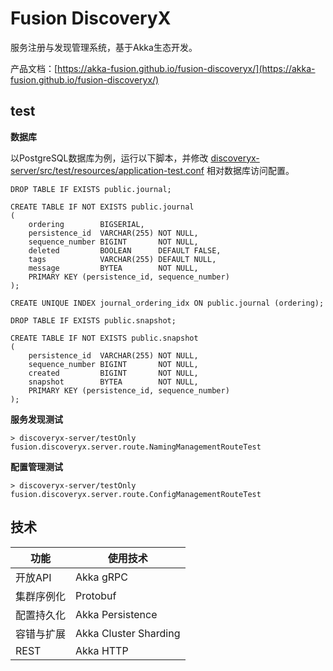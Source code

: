 # Fusion DiscoveryX

服务注册与发现管理系统，基于Akka生态开发。

产品文档：[https://akka-fusion.github.io/fusion-discoveryx/](https://akka-fusion.github.io/fusion-discoveryx/)

## test

**数据库**

以PostgreSQL数据库为例，运行以下脚本，并修改 [discoveryx-server/src/test/resources/application-test.conf](discoveryx-server/src/test/resources/application-test.conf) 相对数据库访问配置。

```postgresql
DROP TABLE IF EXISTS public.journal;

CREATE TABLE IF NOT EXISTS public.journal
(
    ordering        BIGSERIAL,
    persistence_id  VARCHAR(255) NOT NULL,
    sequence_number BIGINT       NOT NULL,
    deleted         BOOLEAN      DEFAULT FALSE,
    tags            VARCHAR(255) DEFAULT NULL,
    message         BYTEA        NOT NULL,
    PRIMARY KEY (persistence_id, sequence_number)
);

CREATE UNIQUE INDEX journal_ordering_idx ON public.journal (ordering);

DROP TABLE IF EXISTS public.snapshot;

CREATE TABLE IF NOT EXISTS public.snapshot
(
    persistence_id  VARCHAR(255) NOT NULL,
    sequence_number BIGINT       NOT NULL,
    created         BIGINT       NOT NULL,
    snapshot        BYTEA        NOT NULL,
    PRIMARY KEY (persistence_id, sequence_number)
);
```

**服务发现测试**

```sbtshell
> discoveryx-server/testOnly fusion.discoveryx.server.route.NamingManagementRouteTest
```

**配置管理测试**

```sbtshell
> discoveryx-server/testOnly fusion.discoveryx.server.route.ConfigManagementRouteTest
```

## 技术

| 功能       | 使用技术              |
| ---------- | --------------------- |
| 开放API    | Akka gRPC             |
| 集群序例化 | Protobuf              |
| 配置持久化 | Akka Persistence      |
| 容错与扩展 | Akka Cluster Sharding |
| REST       | Akka HTTP             |
